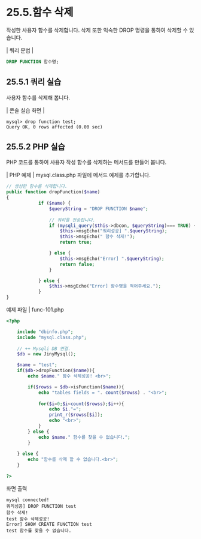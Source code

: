 # 25.5.함수 삭제 
작성한 사용자 함수를 삭제합니다. 삭제 또한 익숙한 DROP 명령을 통하여 삭제할 수 있습니다.  

| 쿼리 문법 | 
```sql
DROP FUNCTION 함수명; 
```

## 25.5.1 쿼리 실습 
사용자 함수를 삭제해 봅니다.  

| 콘솔 실습 화면 | 
```
mysql> drop function test;
Query OK, 0 rows affected (0.00 sec)

```

## 25.5.2 PHP 실습 
PHP 코드를 통하여 사용자 작성 함수를 삭제하는 메서드를 만들어 봅니다.  

| PHP 예제 | 
mysql.class.php 파일에 메서드 예제를 추가합니다. 
```php
// 생성한 함수를 삭제합니다.
public function dropFunction($name)
{
            if ($name) {
                $queryString = "DROP FUNCTION $name";
                
                // 쿼리를 전송합니다.
                if (mysqli_query($this->dbcon, $queryString)=== TRUE) {
                    $this->msgEcho("쿼리성공] ".$queryString);
                    $this->msgEcho(" 함수 삭제!");
                    return true; 

                } else {
                    $this->msgEcho("Error] ".$queryString);
                    return false;
                }

            } else {
                $this->msgEcho("Error] 함수명을 적어주세요.");
            }
}

```

예제 파일 | func-101.php 
```php
<?php

	include "dbinfo.php";
	include "mysql.class.php";
 
	// ++ Mysqli DB 연결.
	$db = new JinyMysql();

	$name = "test";
	if($db->dropFunction($name)){
		echo $name." 함수 삭제성공! <br>";

		if($rowss = $db->isFunction($name)){
			echo "tables fields = ". count($rowss) . "<br>";
 
			for($i=0;$i<count($rowss);$i++){
				echo $i."=";            
				print_r($rowss[$i]);
				echo "<br>";
			}
		} else {
			echo $name." 함수를 찾을 수 없습니다.";
		}
        
	} else {
		echo "함수를 삭제 할 수 없습니다.<br>";
	}
 
?>

```

화면 출력 
```
mysql connected!
쿼리성공] DROP FUNCTION test
함수 삭제!
test 함수 삭제성공!
Error] SHOW CREATE FUNCTION test
test 함수를 찾을 수 없습니다.

```
